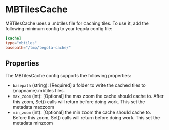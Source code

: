 # MBTilesCache

MBTilesCache uses a .mbtiles file for caching tiles. To use it, add the following minimum config to your tegola config file:

```toml
[cache]
type="mbtiles"
basepath="/tmp/tegola-cache/"
```

## Properties
The MBTilesCache config supports the following properties:

- `basepath` (string): [Required] a folder to write the cached tiles to {mapname}.mbtiles files.
- `max_zoom` (int): [Optional] the max zoom the cache should cache to. After this zoom, Set() calls will return before doing work. This set the metadata maxzoom
- `min_zoom` (int): [Optional] the min zoom the cache should cache to. Before this zoom, Set() calls will return before doing work. This set the metadata minzoom
